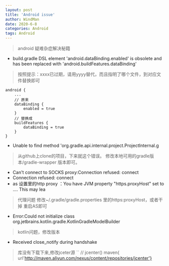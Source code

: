 ```yaml
---
layout: post
title: 'Android issue'
author: WindMan
date: 2020-6-8
categories: Android
tags: Android 
---
```

> android 疑难杂症解决秘籍

+ build.gradle DSL element 'android.dataBinding.enabled' is obsolete and has been replaced with 'android.buildFeatures.dataBinding'
> 按照提示：xxxx已过期，请用yyyy替代，而且指明了哪个文件，到对应文件替换即可
```
android {
    ...
    // 原来
    dataBinding {
        enabled = true
    }
    // 替换成
    buildFeatures {
        dataBinding = true
    }
}
```
+ Unable to find method 'org.gradle.api.internal.project.ProjectInternal.g
> 从github上clone的项目，下来就这个错误。
> 修改本地可用的gradle版本/gradle-wrapper 版本即可。

+ Can't connect to SOCKS proxy:Connection refused: connect
+ Connection refused: connect
+ as 设置里的http proxy ：You have JVM property "https.proxyHost" set to .... This may lea
> 代理问题
> 修改~/.gradle/gradle.properties 里的https:proxyHost，或者干掉
> 重启AS即可

+ Error:Could not initialize class org.jetbrains.kotlin.gradle.KotlinGradleModelBuilder
> kotlin问题，修改版本

+ Received close_notify during handshake
> 库没有下载下来,修改jceter源
``
// jcenter()
maven{ url'http://maven.aliyun.com/nexus/content/repositories/jcenter'}
```
